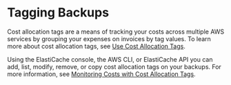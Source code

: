 # Tagging Backups<a name="backups-tagging"></a>

Cost allocation tags are a means of tracking your costs across multiple AWS services by grouping your expenses on invoices by tag values\. To learn more about cost allocation tags, see [Use Cost Allocation Tags](https://docs.aws.amazon.com/awsaccountbilling/latest/aboutv2/cost-alloc-tags.html)\.

Using the ElastiCache console, the AWS CLI, or ElastiCache API you can add, list, modify, remove, or copy cost allocation tags on your backups\. For more information, see [Monitoring Costs with Cost Allocation Tags](Tagging.md)\.